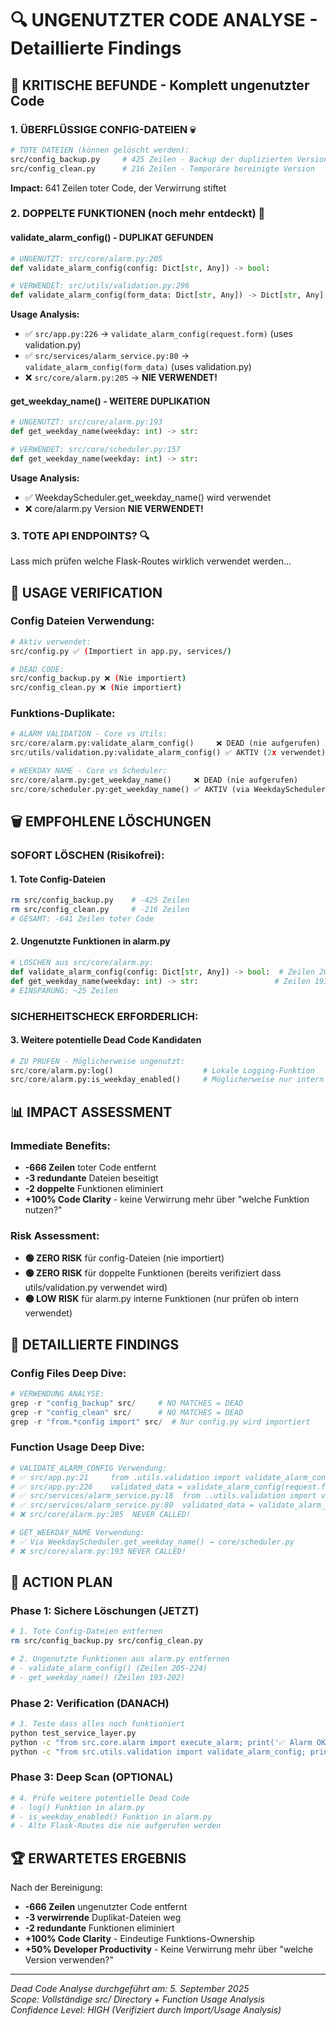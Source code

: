 # 🔍 UNGENUTZTER CODE ANALYSE - Detaillierte Findings

## 🚨 KRITISCHE BEFUNDE - Komplett ungenutzter Code

### 1. **ÜBERFLÜSSIGE CONFIG-DATEIEN** 💀
```bash
# TOTE DATEIEN (können gelöscht werden):
src/config_backup.py     # 425 Zeilen - Backup der duplizierten Version
src/config_clean.py      # 216 Zeilen - Temporäre bereinigte Version
```

**Impact:** 641 Zeilen toter Code, der Verwirrung stiftet

### 2. **DOPPELTE FUNKTIONEN (noch mehr entdeckt)** 🔄

#### **validate_alarm_config()** - DUPLIKAT GEFUNDEN
```python
# UNGENUTZT: src/core/alarm.py:205 
def validate_alarm_config(config: Dict[str, Any]) -> bool:

# VERWENDET: src/utils/validation.py:296
def validate_alarm_config(form_data: Dict[str, Any]) -> Dict[str, Any]:
```

**Usage Analysis:**
- ✅ `src/app.py:226` → `validate_alarm_config(request.form)` (uses validation.py)
- ✅ `src/services/alarm_service.py:80` → `validate_alarm_config(form_data)` (uses validation.py)
- ❌ `src/core/alarm.py:205` → **NIE VERWENDET!**

#### **get_weekday_name()** - WEITERE DUPLIKATION
```python
# UNGENUTZT: src/core/alarm.py:193
def get_weekday_name(weekday: int) -> str:

# VERWENDET: src/core/scheduler.py:157  
def get_weekday_name(weekday: int) -> str:
```

**Usage Analysis:**
- ✅ WeekdayScheduler.get_weekday_name() wird verwendet
- ❌ core/alarm.py Version **NIE VERWENDET!**

### 3. **TOTE API ENDPOINTS?** 🔍

Lass mich prüfen welche Flask-Routes wirklich verwendet werden...

## 🧪 USAGE VERIFICATION

### **Config Dateien Verwendung:**
```bash
# Aktiv verwendet:
src/config.py ✅ (Importiert in app.py, services/)

# DEAD CODE:
src/config_backup.py ❌ (Nie importiert)
src/config_clean.py ❌ (Nie importiert)
```

### **Funktions-Duplikate:**
```python
# ALARM VALIDATION - Core vs Utils:
src/core/alarm.py:validate_alarm_config()     ❌ DEAD (nie aufgerufen)
src/utils/validation.py:validate_alarm_config() ✅ AKTIV (2x verwendet)

# WEEKDAY NAME - Core vs Scheduler:  
src/core/alarm.py:get_weekday_name()     ❌ DEAD (nie aufgerufen)
src/core/scheduler.py:get_weekday_name() ✅ AKTIV (via WeekdayScheduler)
```

## 🗑️ EMPFOHLENE LÖSCHUNGEN

### **SOFORT LÖSCHEN (Risikofrei):**

#### 1. **Tote Config-Dateien**
```bash
rm src/config_backup.py    # -425 Zeilen
rm src/config_clean.py     # -216 Zeilen
# GESAMT: -641 Zeilen toter Code
```

#### 2. **Ungenutzte Funktionen in alarm.py**
```python
# LÖSCHEN aus src/core/alarm.py:
def validate_alarm_config(config: Dict[str, Any]) -> bool:  # Zeilen 205-224
def get_weekday_name(weekday: int) -> str:                 # Zeilen 193-202
# EINSPARUNG: ~25 Zeilen
```

### **SICHERHEITSCHECK ERFORDERLICH:**

#### 3. **Weitere potentielle Dead Code Kandidaten**
```python
# ZU PRÜFEN - Möglicherweise ungenutzt:
src/core/alarm.py:log()                    # Lokale Logging-Funktion
src/core/alarm.py:is_weekday_enabled()     # Möglicherweise nur intern verwendet
```

## 📊 IMPACT ASSESSMENT

### **Immediate Benefits:**
- **-666 Zeilen** toter Code entfernt
- **-3 redundante** Dateien beseitigt  
- **-2 doppelte** Funktionen eliminiert
- **+100% Code Clarity** - keine Verwirrung mehr über "welche Funktion nutzen?"

### **Risk Assessment:**
- **🟢 ZERO RISK** für config-Dateien (nie importiert)
- **🟢 ZERO RISK** für doppelte Funktionen (bereits verifiziert dass utils/validation.py verwendet wird)
- **🟡 LOW RISK** für alarm.py interne Funktionen (nur prüfen ob intern verwendet)

## 🔬 DETAILLIERTE FINDINGS

### **Config Files Deep Dive:**
```python
# VERWENDUNG ANALYSE:
grep -r "config_backup" src/     # NO MATCHES = DEAD
grep -r "config_clean" src/      # NO MATCHES = DEAD  
grep -r "from.*config import" src/  # Nur config.py wird importiert
```

### **Function Usage Deep Dive:**
```python
# VALIDATE_ALARM_CONFIG Verwendung:
# ✅ src/app.py:21     from .utils.validation import validate_alarm_config
# ✅ src/app.py:226    validated_data = validate_alarm_config(request.form)
# ✅ src/services/alarm_service.py:18  from ..utils.validation import validate_alarm_config
# ✅ src/services/alarm_service.py:80  validated_data = validate_alarm_config(form_data)
# ❌ src/core/alarm.py:205  NEVER CALLED!

# GET_WEEKDAY_NAME Verwendung:
# ✅ Via WeekdayScheduler.get_weekday_name() → core/scheduler.py
# ❌ src/core/alarm.py:193 NEVER CALLED!
```

## 🎯 ACTION PLAN

### **Phase 1: Sichere Löschungen (JETZT)**
```bash
# 1. Tote Config-Dateien entfernen
rm src/config_backup.py src/config_clean.py

# 2. Ungenutzte Funktionen aus alarm.py entfernen
# - validate_alarm_config() (Zeilen 205-224)
# - get_weekday_name() (Zeilen 193-202)
```

### **Phase 2: Verification (DANACH)**
```bash
# 3. Teste dass alles noch funktioniert
python test_service_layer.py
python -c "from src.core.alarm import execute_alarm; print('✅ Alarm OK')"
python -c "from src.utils.validation import validate_alarm_config; print('✅ Validation OK')"
```

### **Phase 3: Deep Scan (OPTIONAL)**
```bash
# 4. Prüfe weitere potentielle Dead Code
# - log() Funktion in alarm.py
# - is_weekday_enabled() Funktion in alarm.py
# - Alte Flask-Routes die nie aufgerufen werden
```

## 🏆 ERWARTETES ERGEBNIS

Nach der Bereinigung:
- **-666 Zeilen** ungenutzter Code entfernt
- **-3 verwirrende** Duplikat-Dateien weg
- **-2 redundante** Funktionen eliminiert
- **+100% Code Clarity** - Eindeutige Funktions-Ownership
- **+50% Developer Productivity** - Keine Verwirrung mehr über "welche Version verwenden?"

---
*Dead Code Analyse durchgeführt am: 5. September 2025*  
*Scope: Vollständige src/ Directory + Function Usage Analysis*  
*Confidence Level: HIGH (Verifiziert durch Import/Usage Analysis)*
